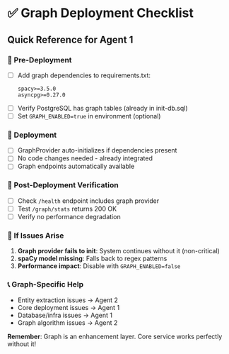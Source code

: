 # ✅ Graph Deployment Checklist
## Quick Reference for Agent 1

### 🔲 Pre-Deployment
- [ ] Add graph dependencies to requirements.txt:
  ```
  spacy>=3.5.0
  asyncpg>=0.27.0
  ```
- [ ] Verify PostgreSQL has graph tables (already in init-db.sql)
- [ ] Set `GRAPH_ENABLED=true` in environment (optional)

### 🔲 Deployment
- [ ] GraphProvider auto-initializes if dependencies present
- [ ] No code changes needed - already integrated
- [ ] Graph endpoints automatically available

### 🔲 Post-Deployment Verification  
- [ ] Check `/health` endpoint includes graph provider
- [ ] Test `/graph/stats` returns 200 OK
- [ ] Verify no performance degradation

### 🚨 If Issues Arise
1. **Graph provider fails to init**: System continues without it (non-critical)
2. **spaCy model missing**: Falls back to regex patterns
3. **Performance impact**: Disable with `GRAPH_ENABLED=false`

### 📞 Graph-Specific Help
- Entity extraction issues → Agent 2
- Core deployment issues → Agent 1
- Database/infra issues → Agent 1
- Graph algorithm issues → Agent 2

**Remember**: Graph is an enhancement layer. Core service works perfectly without it!